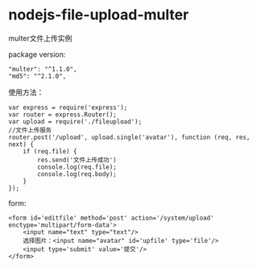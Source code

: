 # nodejs-file-upload-multer
multer文件上传实例

package version:

    "multer": "^1.1.0",
    "md5": "^2.1.0",

使用方法：

```
var express = require('express');
var router = express.Router();
var upload = require('./fileupload');
//文件上传服务
router.post('/upload', upload.single('avatar'), function (req, res, next) {
    if (req.file) {
        res.send('文件上传成功')
        console.log(req.file);
        console.log(req.body);
    }
});
```

form:

```
<form id='editfile' method='post' action='/system/upload' enctype='multipart/form-data'>
    <input name="text" type="text"/>
    选择图片：<input name="avatar" id='upfile' type='file'/>
    <input type='submit' value='提交'/>
</form>
```
